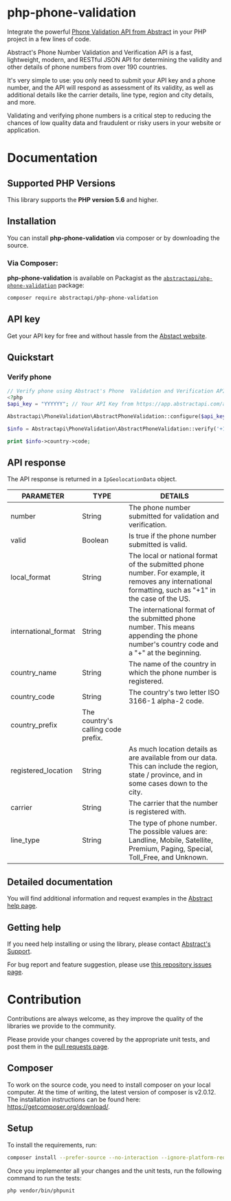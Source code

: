 # php-phone-validation

Integrate the powerful [Phone Validation API from Abstract](https://www.abstractapi.com/phone-validation-api) in your PHP project in a few lines of code.

Abstract's Phone Number Validation and Verification API is a fast, lightweight, modern, and RESTful JSON API for determining the validity and other details of phone numbers from over 190 countries.

It's very simple to use: you only need to submit your API key and a phone number, and the API will respond as assessment of its validity, as well as additional details like the carrier details, line type, region and city details, and more.

Validating and verifying phone numbers is a critical step to reducing the chances of low quality data and fraudulent or risky users in your website or application.

# Documentation

## Supported PHP Versions

This library supports the **PHP version 5.6** and higher.

## Installation

You can install **php-phone-validation** via composer or by downloading the source.

### Via Composer:

**php-phone-validation** is available on Packagist as the
[`abstractapi/php-phone-validation`](https://packagist.org/packages/abstractapi/php-phone-validation) package:

```bash
composer require abstractapi/php-phone-validation
```

## API key

Get your API key for free and without hassle from the [Abstact website](https://app.abstractapi.com/users/signup?target=/api/phone-validation/pricing/select).

## Quickstart

### Verify phone

```php
// Verify phone using Abstract's Phone  Validation and Verification API and PHP
<?php
$api_key = "YYYYYY"; // Your API Key from https://app.abstractapi.com/api/phone-validation/documentation

Abstractapi\PhoneValidation\AbstractPhoneValidation::configure($api_key);

$info = Abstractapi\PhoneValidation\AbstractPhoneValidation::verify('+14152007986');

print $info->country->code;

```

## API response

The API response is returned in a `IpGeolocationData` object.

| PARAMETER | TYPE | DETAILS |
| - | - | - |
| number | String | The phone number submitted for validation and verification. |
| valid | Boolean | Is true if the phone number submitted is valid. |
| local_format | String | The local or national format of the submitted phone number. For example, it removes any international formatting, such as "+1" in the case of the US. |
| international_format | String | The international format of the submitted phone number. This means appending the phone number's country code and a "+" at the beginning. |
| country_name | String | The name of the country in which the phone number is registered. |
| country_code | String | The country's two letter ISO 3166-1 alpha-2 code. |
| country_prefix | The country's calling code prefix. |
| registered_location | String | As much location details as are available from our data. This can include the region, state / province, and in some cases down to the city. |
| carrier | String | The carrier that the number is registered with. |
| line_type | String | The type of phone number. The possible values are: Landline, Mobile, Satellite, Premium, Paging, Special, Toll_Free, and Unknown. |

## Detailed documentation

You will find additional information and request examples in the [Abstract help page](https://app.abstractapi.com/api/phone-validation/documentation).

## Getting help

If you need help installing or using the library, please contact [Abstract's Support](https://app.abstractapi.com/api/phone-validation/support).

For bug report and feature suggestion, please use [this repository issues page](https://github.com/abstractapi/php-phone-validation/issues).

# Contribution

Contributions are always welcome, as they improve the quality of the libraries we provide to the community.

Please provide your changes covered by the appropriate unit tests, and post them in the [pull requests page](https://github.com/abstractapi/php-phone-validation/pulls).

## Composer

To work on the source code, you need to install composer on your local computer. At the time of writing, the latest version of composer is v2.0.12. The installation instructions can be found here: https://getcomposer.org/download/.

## Setup

To install the requirements, run:

```bash
composer install --prefer-source --no-interaction --ignore-platform-reqs
```

Once you implementer all your changes and the unit tests, run the following command to run the tests:

```bash
php vendor/bin/phpunit
```
